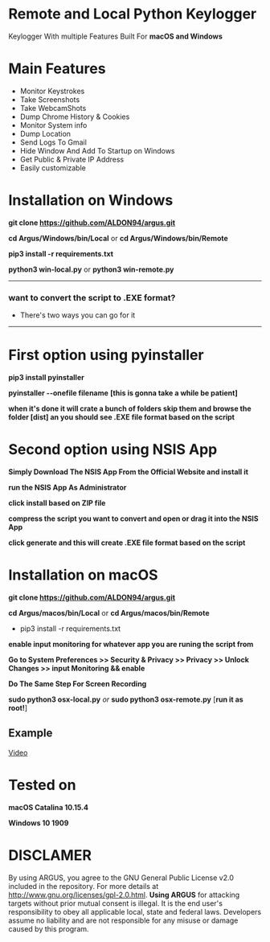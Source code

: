 

# Remote and Local Python Keylogger
 

Keylogger With multiple Features Built For  **macOS and Windows**



# Main Features

* Monitor Keystrokes
* Take Screenshots
* Take WebcamShots
* Dump Chrome History & Cookies
* Monitor System info
* Dump Location
* Send Logs To Gmail
* Hide Window And Add To Startup on Windows
* Get Public & Private IP Address
* Easily customizable


# Installation on Windows

**git clone https://github.com/ALDON94/argus.git**



**cd Argus/Windows/bin/Local**   or   **cd Argus/Windows/bin/Remote**



**pip3 install -r requirements.txt**



**python3 win-local.py**    or   **python3 win-remote.py** 




---


### want to convert the script to .EXE format? 

* There's two ways you can go for it


---


# First option using pyinstaller



**pip3 install pyinstaller**



**pyinstaller --onefile filename**  **[this is gonna take a while be patient]**



**when it's done it will crate a bunch of folders skip them and browse the folder [dist] an you should see .EXE file format based on the script**




# Second option using NSIS App



**Simply Download The NSIS App From the Official Website and install it**



**run the NSIS App As Administrator**



**click install based on ZIP file**



**compress the script you want to convert and open or drag it into the NSIS App**



**click generate and this will create .EXE file format based on the script**



# Installation on macOS


**git clone https://github.com/ALDON94/argus.git**



**cd Argus/macos/bin/Local**  or  **cd Argus/macos/bin/Remote**



- pip3 install -r requirements.txt



**enable input monitoring for whatever app you are runing the script from**


**Go to System Preferences >> Security & Privacy >> Privacy >> Unlock Changes >> input Monitoring && enable**


**Do The Same Step For Screen Recording**


**sudo python3 osx-local.py**  *or*   **sudo python3 osx-remote.py**  [**run it as root!**]


## Example

[Video](https://streamable.com/mz6r2q)




# Tested on

**macOS Catalina 10.15.4**


**Windows 10 1909**



# DISCLAMER 

By using ARGUS, you agree to the GNU General Public License v2.0 included in the repository. For more details at http://www.gnu.org/licenses/gpl-2.0.html. **Using ARGUS**  for attacking targets without prior mutual consent is illegal. It is the end user's responsibility to obey all applicable local, state and federal laws. Developers assume no liability and are not responsible for any misuse or damage caused by this program.


